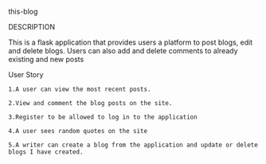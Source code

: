 this-blog

DESCRIPTION

This is a flask application that provides users a platform to post blogs, edit and delete blogs. Users can also add and delete comments to already existing and new posts

User Story
 
    1.A user can view the most recent posts.
    
    2.View and comment the blog posts on the site.
    
    3.Register to be allowed to log in to the application
    
    4.A user sees random quotes on the site
    
    5.A writer can create a blog from the application and update or delete blogs I have created.


